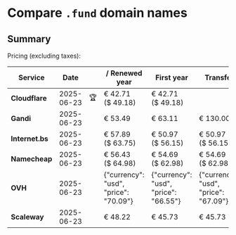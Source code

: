 # Compare `.fund` domain names

## Summary

Pricing (excluding taxes):

| Service | Date |  | / Renewed year | First year | Transfer | Restoration |
|--|--|--|--|--|--|--|
| **Cloudflare** | 2025-06-23 | 🏆 | € 42.71<br>($ 49.18) | € 42.71<br>($ 49.18) |  |  |
| **Gandi** | 2025-06-23 |  | € 53.49 | € 63.11 | € 130.00 | € 114.82 |
| **Internet.bs** | 2025-06-23 |  | € 57.89<br>($ 63.75) | € 50.97<br>($ 56.15) | € 50.97<br>($ 56.15) | € 297.69<br>($ 327.95) |
| **Namecheap** | 2025-06-23 |  | € 56.43<br>($ 64.98) | € 54.69<br>($ 62.98) | € 54.69<br>($ 62.98) |  |
| **OVH** | 2025-06-23 |  | {"currency": "usd", "price": "70.09"} | {"currency": "usd", "price": "66.55"} | {"currency": "usd", "price": "67.09"} |  |
| **Scaleway** | 2025-06-23 |  | € 48.22 | € 45.73 | € 45.73 | € 51.01 |
